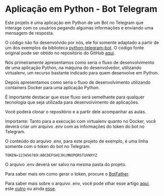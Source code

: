 # Aplicação em Python - Bot Telegram

Este projeto é uma aplicação em Python de um Bot no Telegram que interage com os usuários pegando algumas informações e enviando uma mensagem de resposta.

O código não foi desenvolvido por nós, ele foi somente adaptado a partir de um dos exemplos da biblioteca [python-telegram-bot](https://python-telegram-bot.readthedocs.io/en/stable/intro.html). O código fonte original pode ser obtido no repositório do GitHub [aqui](https://github.com/python-telegram-bot/python-telegram-bot/tree/master/examples).

Nós primeiramente apresentamos como seria o fluxo de desenvolvimento de uma aplicação Python, na máquina do desenvolvedor, utilizando virtualenv, um recurso bastante indicado para quem desenvolve em Python.

Depois apresentamos como seria o fluxo de desenvolvimento utilizando containers Docker para uma aplicação Python.

É importante destacar que esse fluxo será semelhante para qualquer tecnologia que seja utilizada para desenvolvimento de aplicações.

Você poderá clonar o repositório e a partir dele acompanhar as aulas.

Importante: Tanto para a execução com virtualenv quanto no Docker, você deverá criar um arquivo .env com as informações do token do bot no Telegram.

O conteúdo do arquivo .env, para este projeto de exemplo, é uma linha somente com o token do bot no Telegram.

````
TOKEN=123456789:ABCDEFGHIJKLMNOPQRSTUVWXYZ
````

O arquivo .env deverá ser salvo na mesma pasta do projeto.

Para saber mais em como gerar o token, procure o [BotFather](https://telegram.me/botfather).

Para saber mais sobre o arquivo .env, você pode olhar esse artigo [aqui](https://dev.to/jeffrey_barbosa/how-to-create-a-dotenv-file-for-your-python-application-1g6), este [outro](https://www.delftstack.com/pt/howto/python/dotenv-python/) ou ainda [esse](https://www.digitalocean.com/community/tutorials/how-to-use-dotenv-to-manage-environment-variables-in-python-3-and-django-apps).


